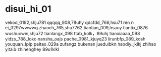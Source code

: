 # disui_hi_01
vekod_0192,shju781
qqqqq_908,78uhy
qdcfdd_766,hsu71
ren n ei_0297wwwwq
zhaoch_765,shu7762
tiantian_009,hsauy
tiantix_0876
wushuowei,shju72
tianlangx_098
ttab_kolk，89uhj
tianxiaaaa_098
yidzs_788_loko
nansha_oajs
pache_0981_kjuyq23
lirunbfp_089_kosh
youquan_lplp
peitao_029a
zufangz
bukenan
jueduibkn
haodiy_jklkj
zhihao
yitaib
zhinenghey
89u1klkl
